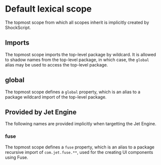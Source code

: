# Default lexical scope

The topmost scope from which all scopes inherit is implicitly created by ShockScript.

## Imports

The topmost scope imports the top-level package by wildcard. It is allowed to shadow names from the top-level package, in which case, the `global` alias may be used to access the top-level package.

## global

The topmost scope defines a `global` property, which is an alias to a package wildcard import of the top-level package.

## Provided by Jet Engine

The following names are provided implicitly when targetting the Jet Engine.

### fuse

The topmost scope defines a `fuse` property, which is an alias to a package recursive import of `com.jet.fuse.**`, used for the creating UI components using Fuse.